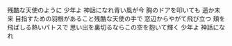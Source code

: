残酷な天使のように 少年よ 神話になれ青い風が今 胸のドアを叩いても 遥か未来 目指すための羽根があること残酷な天使の手で 窓辺からやがて飛び立つ 頬を飛ばしる熱いパトスで 思い出を裏切るならこの空を抱いて輝く 少年よ 神話になれ